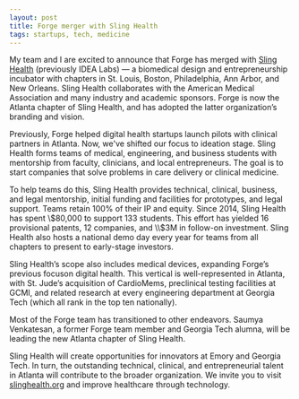```yaml
---
layout: post
title: Forge merger with Sling Health
tags: startups, tech, medicine
---
```


My team and I are excited to announce that Forge has merged with [Sling Health](http://slinghealth.org/) (previously IDEA Labs) — a biomedical design and entrepreneurship incubator with chapters in St. Louis, Boston, Philadelphia, Ann Arbor, and New Orleans. Sling Health collaborates with the American Medical Association and many industry and academic sponsors. Forge is now the Atlanta chapter of Sling Health, and has adopted the latter organization’s branding and vision.

Previously, Forge helped digital health startups launch pilots with clinical partners in Atlanta. Now, we've shifted our focus to ideation stage. Sling Health forms teams of medical, engineering, and business students with mentorship from faculty, clinicians, and local entrepreneurs. The goal is to start companies that solve problems in care delivery or clinical medicine.

To help teams do this, Sling Health provides technical, clinical, business, and legal mentorship, initial funding and facilities for prototypes, and legal support. Teams retain 100% of their IP and equity. Since 2014, Sling Health has spent \\$80,000 to support 133 students. This effort has yielded 16 provisional patents, 12 companies, and \\$3M in follow-on investment. Sling Health also hosts a national demo day every year for teams from all chapters to present to early-stage investors.

Sling Health’s scope also includes medical devices, expanding Forge’s previous focuson digital health. This vertical is well-represented in Atlanta, with St. Jude’s acquisition of CardioMems, preclinical testing facilities at GCMI, and related research at every engineering department at Georgia Tech (which all rank in the top ten nationally).

Most of the Forge team has transitioned to other endeavors. Saumya Venkatesan, a former Forge team member and Georgia Tech alumna, will be leading the new Atlanta chapter of Sling Health.

Sling Health will create opportunities for innovators at Emory and Georgia Tech. In turn, the outstanding technical, clinical, and entrepreneurial talent in Atlanta will contribute to the broader organization. We invite you to visit [slinghealth.org](http://slinghealth.org/) and improve healthcare through technology.
